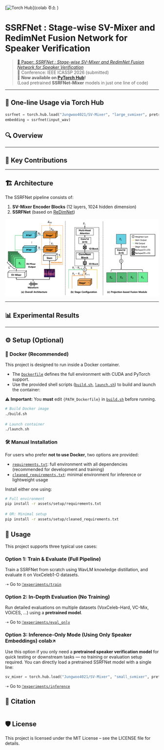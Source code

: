 
[![Torch Hub](https://img.shields.io/badge/Supported-Torch%20Hub-orange?logo=pytorch)](colab 주소 )

# SSRFNet : Stage-wise SV-Mixer and RedimNet Fusion Network for Speaker Verification

> [📄 Paper: *SSRFNet : Stage-wise SV-Mixer and RedimNet Fusion Network for Speaker Verification*](./assets/paper.pdf)  
> 📅 Conference: IEEE ICASSP 2026 (submitted)  
> 🚀 **Now available on [PyTorch Hub](https://colab.research.google.com/drive/1_zGof1NGM5WgZ5sJtQfsy1D7rKq9RwxR?usp=sharing)!**  
> (Load pretrained **SSRFNet-Mixer** models in just one line of code)

---

## 🚀 One-line Usage via Torch Hub

```python
ssrfnet = torch.hub.load("Jungwoo4021/SV-Mixer", "large_svmixer", pretrained=True).eval()
embedding = ssrfnet(input_wav)
```

## 🔍 Overview


---

## 🧠 Key Contributions

---

## 🏗️ Architecture

The SSRFNet pipeline consists of:

1. **SV-Mixer Encoder Blocks** (12 layers, 1024 hidden dimension)
2. **SSRFNet** (based on [ReDimNet](https://github.com/IDRnD/redimnet))

![SSRFNet Architecture](./assets/images/SSRFNet_architecture.png)

---

## 📊 Experimental Results


---

## ⚙️ Setup (Optional)

### 🐳 Docker (Recommended)

This project is designed to run inside a Docker container.

- The [`Dockerfile`](./assets/setup/Dockerfile) defines the full environment with CUDA and PyTorch support.
- Use the provided shell scripts ([`build.sh`](./assets/setup/build.sh), [`launch.sh`](./assets/setup/launch.sh)) to build and launch the container:

⚠️ **Important:** You **must** edit `{PATH_Dockerfile}` in [`build.sh`](./assets/setup/build.sh) before running.

```bash
# Build Docker image
./build.sh

# Launch container
./launch.sh
```

### 🛠 Manual Installation

For users who prefer **not to use Docker**, two options are provided:

- [`requirements.txt`](./assets/setup/requirements.txt): full environment with all dependencies (recommended for development and training)
- [`cleaned_requirements.txt`](./assets/setup/cleaned_requirements.txt): minimal environment for inference or lightweight usage

Install either one using:

```bash
# Full environment
pip install -r assets/setup/requirements.txt

# OR: Minimal setup
pip install -r assets/setup/cleaned_requirements.txt
```

## 🔧 Usage

This project supports three typical use cases:

### Option 1: Train & Evaluate (Full Pipeline)

Train a SSRFNet from scratch using WavLM knowledge distillation, and evaluate it on VoxCeleb1-O datasets. 

➝ Go to [`📁experiments/train`](./experiments/train/README.md)

### Option 2: In-Depth Evaluation (No Training)

Run detailed evaluations on multiple datasets (VoxCeleb-Hard, VC-Mix, VOiCES, ...) using a **pretrained model**.

➝ Go to [`📁experiments/eval_only`](./experiments/eval_only/README.md)

### Option 3: Inference-Only Mode (Using Only Speaker Embeddings) colab↗

Use this option if you only need a **pretrained speaker verification model** for quick testing or downstream tasks — no training or evaluation setup required. You can directly load a pretrained SSRFNet model with a single line:

```python
sv_mixer = torch.hub.load("Jungwoo4021/SV-Mixer", "small_svmixer", pretrained=True).eval()
```

➝ Go to [`📁experiments/inference`](./experiments/inference/README.md)

## 📎 Citation

```bash

```

## 🛡️ License

This project is licensed under the MIT License – see the LICENSE file for details.

